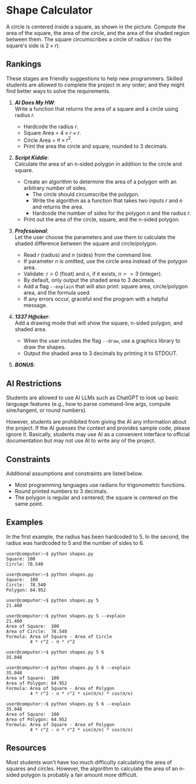 # Shape Calculator #
A circle is centered inside a square, as shown in the picture. Compute the area of the square, the area of the circle, and the area of the shaded region between them. The square circumscribes a circle of radius $r$ (so the square's side is $2 \times r$).

## Rankings ##
These stages are friendly suggestions to help new programmers. Skilled students are allowed to complete the project in any order; and they might find better ways to solve the requirements.

1. ***AI Does My HW***:  
   Write a function that returns the area of a square and a circle using radius $r$.
   - Hardcode the radius $r$.
   - Square Area = $4 \times r \times r$.
   - Circle Area = $\pi \times r^2$.
   - Print the area the circle and square, rounded to 3 decimals.

2. ***Script Kiddie***:  
   Calculate the area of an n-sided polygon in addition to the circle and square.
   - Create an algorithm to determine the area of a polygon with an arbitrary number of sides.
     - The circle should circumscribe the polygon.
     - Write the algorithm as a function that takes two inputs $r$ and $n$ and returns the area.
     - Hardcode the number of sides for the polygon $n$ and the radius $r$.
   - Print out the area of the circle, square, and the n-sided polygon.

3. ***Professional***:  
   Let the user choose the parameters and use them to calculate the shaded difference between the square and circle/polygon.
   - Read $r$ (radius) and $n$ (sides) from the command line.
   - If parameter $n$ is omitted, use the circle area instead of the polygon area.
   - Validate: $r > 0$ (float) and $n$, if it exists, $n >= 3$ (integer).
   - By default, only output the shaded area to 3 decimals.
   - Add a flag `--explain` that will also print: square area, circle/polygon area, and the formula used.
   - If any errors occur, graceful end the program with a helpful message.

4. ***1337 H@cker***:  
   Add a drawing mode that will show the square, n-sided polygon, and shaded area.
   - When the user includes the flag `--draw`, use a graphics library to draw the shapes.
   - Output the shaded area to 3 decimals by printing it to STDOUT.

5. ***BONUS***:  
   

## AI Restrictions ##
Students are allowed to use AI LLMs such as ChatGPT to look up basic language features (e.g., how to parse command-line args, compute sine/tangent, or round numbers).

However, students are prohibited from giving the AI any information about the project. If the AI guesses the context and provides sample code, please ignore it. Basically, students may use AI as a convenient interface to official documentation but may not use AI to write any of the project.

## Constraints ##
Additional assumptions and constraints are listed below.
- Most programming languages use radians for trigonometric functions.
- Round printed numbers to 3 decimals.
- The polygon is regular and centered; the square is centered on the same point.

## Examples ##
In the first example, the radius has been hardcoded to 5. In the second, the radius was hardcoded to 5 and the number of sides to 6.
```
user@computer:~$ python shapes.py
Square: 100
Circle: 78.540

user@computer:~$ python shapes.py
Square:  100
Circle:  78.540
Polygon: 64.952

user@computer:~$ python shapes.py 5
21.460

user@computer:~$ python shapes.py 5 --explain
21.460
Area of Square:  100
Area of Circle:  78.540
Formula: Area of Square - Area of Circle
         4 * r^2 - π * r^2

user@computer:~$ python shapes.py 5 6
35.048

user@computer:~$ python shapes.py 5 6 --explain
35.048
Area of Square:  100
Area of Polygon: 64.952
Formula: Area of Square - Area of Polygon
         4 * r^2 - n * r^2 * sin(π/n) * cos(π/n)

user@computer:~$ python shapes.py 5 6 --explain
35.048
Area of Square:  100
Area of Polygon: 64.952
Formula: Area of Square - Area of Polygon
         4 * r^2 - n * r^2 * sin(π/n) * cos(π/n)
```

## Resources ##
Most students won't have too much difficulty calculating the area of squares and circles. However, the algorithm to calculate the area of an n-sided polygon is probably a fair amount more difficult.